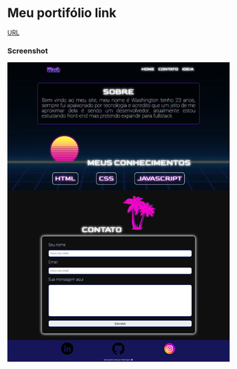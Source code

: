 # Meu portifólio link

[URL](https://washinho1.github.io/portifolio/)

### Screenshot

![](./FireShot%20Capture%20-%20Wash%20-%20portifolio.png)



